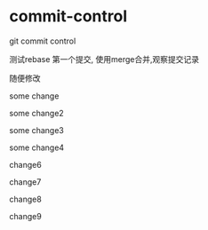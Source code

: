 # commit-control
git commit control

测试rebase 第一个提交, 使用merge合并,观察提交记录

随便修改

some change

some change2

some change3

some change4

change6

change7

change8

change9
